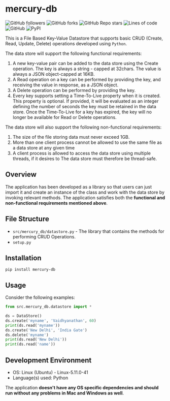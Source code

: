 # mercury-db


![GitHub followers](https://img.shields.io/github/followers/smv1999?style=for-the-badge)
![GitHub forks](https://img.shields.io/github/forks/smv1999/mercury-db?style=for-the-badge)
![GitHub Repo stars](https://img.shields.io/github/stars/smv1999/mercury-db?style=for-the-badge)
![Lines of code](https://img.shields.io/tokei/lines/github/smv1999/mercury-db?style=for-the-badge)
![GitHub](https://img.shields.io/github/license/smv1999/mercury-db?color=blue&style=for-the-badge)
![PyPI](https://img.shields.io/pypi/v/mercury-db?color=blue&style=for-the-badge)


This is a File Based Key-Value Datastore that supports basic CRUD (Create, Read, Update, Delete) operations developed using `Python`.

The data store will support the following functional requirements:

1. A new key-value pair can be added to the data store using the Create operation. The key is always a string - capped at 32chars. The value is always a JSON object-capped at
   16KB.
1. A Read operation on a key can be performed by providing the key, and receiving the
   value in response, as a JSON object.
1. A Delete operation can be performed by providing the key.
1. Every key supports setting a Time-To-Live property when it is created. This property is optional. If provided, it will be evaluated as an integer defining the number of seconds the key must be retained in the data store. Once the Time-To-Live for a key has expired, the key will no longer be available for Read or Delete operations.

The data store will also support the following non-functional requirements:

1. The size of the file storing data must never exceed 1GB.
1. More than one client process cannot be allowed to use the same file as a data store at any given time
1. A client process is allowed to access the data store using multiple threads, if it desires to The data store must therefore be thread-safe.


## Overview

The application has been developed as a library so that users can just import it and create an instance of the class and work with the data store by invoking relevant methods. The application satisfies both the **functional and non-functional requirements mentioned above**.

## File Structure

- `src/mercury_db/datastore.py` - The library that contains the methods for performing CRUD Operations.
- `setup.py` 

## Installation

```
pip install mercury-db
```

## Usage

Consider the following examples:

```python
from src.mercury_db.datastore import *

ds = DataStore()
ds.create('myname', 'Vaidhyanathan', 60)
print(ds.read('myname'))
ds.create('New Delhi', 'India Gate')
ds.delete('myname')
print(ds.read('New Delhi'))
print(ds.read('name'))

```

## Development Environment

- OS: Linux (Ubuntu) - Linux-5.11.0-41
- Language(s) used: Python

The application **doesn't have any OS specific dependencies and should run without any problems in Mac and Windows as well**.

